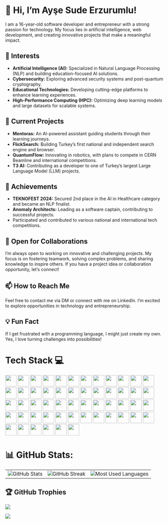# 👋 Hi, I’m Ayşe Sude Erzurumlu!

I am a 16-year-old software developer and entrepreneur with a strong passion for technology. My focus lies in artificial intelligence, web development, and creating innovative projects that make a meaningful impact.

## 👀 Interests
- **Artificial Intelligence (AI):** Specialized in Natural Language Processing (NLP) and building education-focused AI solutions.
- **Cybersecurity:** Exploring advanced security systems and post-quantum cryptography.
- **Educational Technologies:** Developing cutting-edge platforms to enhance learning experiences.
- **High-Performance Computing (HPC):** Optimizing deep learning models and large datasets for scalable systems.

## 🌱 Current Projects
- **Mentoras:** An AI-powered assistant guiding students through their learning journeys.
- **FlickSearch:** Building Turkey’s first national and independent search engine and browser.
- **QuantumFlow:** Innovating in robotics, with plans to compete in CERN Beamline and international competitions.
- **T3 AI:** Contributing as a developer to one of Turkey’s largest Large Language Model (LLM) projects.

## 🚀 Achievements
- **TEKNOFEST 2024:** Secured 2nd place in the AI in Healthcare category and became an NLP finalist.
- **Anomaly Architects:** Leading as a software captain, contributing to successful projects.
- Participated and contributed to various national and international tech competitions.

## 🌟 Open for Collaborations
I’m always open to working on innovative and challenging projects. My focus is on fostering teamwork, solving complex problems, and sharing knowledge to inspire others. If you have a project idea or collaboration opportunity, let’s connect!

## 📫 How to Reach Me
Feel free to contact me via DM or connect with me on LinkedIn. I’m excited to explore opportunities in technology and entrepreneurship.

## 💡 Fun Fact
If I get frustrated with a programming language, I might just create my own. Yes, I love turning challenges into possibilities!

# Tech Stack 💻 
<p>
  <img src="https://img.shields.io/badge/-C-A8B9CC?style=flat&logo=c&logoColor=white" height="36">
  <img src="https://img.shields.io/badge/-C++-00599C?style=flat&logo=c%2B%2B&logoColor=white" height="36">
  <img src="https://img.shields.io/badge/-Python-3776AB?style=flat&logo=python&logoColor=white" height="36">
  <img src="https://img.shields.io/badge/-Go-00ADD8?style=flat&logo=go&logoColor=white" height="36">
  <img src="https://img.shields.io/badge/-Dart-0175C2?style=flat&logo=dart&logoColor=white" height="36">
  <img src="https://img.shields.io/badge/-R-276DC3?style=flat&logo=r&logoColor=white" height="36">
  <img src="https://img.shields.io/badge/-Julia-9558B2?style=flat&logo=julia&logoColor=white" height="36">
  <img src="https://img.shields.io/badge/-Java-007396?style=flat&logo=java&logoColor=white" height="36">
  <img src="https://img.shields.io/badge/-Lua-2C2D72?style=flat&logo=lua&logoColor=white" height="36">
  <img src="https://img.shields.io/badge/-Solidity-363636?style=flat&logo=solidity&logoColor=white" height="36">
  <img src="https://img.shields.io/badge/-HTML5-E34F26?style=flat&logo=html5&logoColor=white" height="36">
  <img src="https://img.shields.io/badge/-CSS3-1572B6?style=flat&logo=css3&logoColor=white" height="36">
  <img src="https://img.shields.io/badge/-JavaScript-F7DF1E?style=flat&logo=javascript&logoColor=black" height="36">
  <img src="https://img.shields.io/badge/-React-61DAFB?style=flat&logo=react&logoColor=black" height="36">
  <img src="https://img.shields.io/badge/-Node.js-339933?style=flat&logo=node.js&logoColor=white" height="36">
  <img src="https://img.shields.io/badge/-Ruby-CC342D?style=flat&logo=ruby&logoColor=white" height="36">
  <img src="https://img.shields.io/badge/-Flutter-02569B?style=flat&logo=flutter&logoColor=white" height="36">
  <img src="https://img.shields.io/badge/-Firebase-FFCA28?style=flat&logo=firebase&logoColor=white" height="36">
  <img src="https://img.shields.io/badge/-Bootstrap-563D7C?style=flat&logo=bootstrap&logoColor=white" height="36">
  <img src="https://img.shields.io/badge/-Fusion-2D9CDB?style=flat&logo=fusion&logoColor=white" height="36">
  <img src="https://img.shields.io/badge/-Canva-00C4CC?style=flat&logo=canva&logoColor=white" height="36">
  <img src="https://img.shields.io/badge/-Figma-F24E1E?style=flat&logo=figma&logoColor=white" height="36">
  <img src="https://img.shields.io/badge/-Linux-FCC624?style=flat&logo=linux&logoColor=black" height="36">
  <img src="https://img.shields.io/badge/-TensorFlow-FF6F00?style=flat&logo=tensorflow&logoColor=white" height="36">
  <img src="https://img.shields.io/badge/-PyTorch-EE4C2C?style=flat&logo=pytorch&logoColor=white" height="36">
  <img src="https://img.shields.io/badge/-scikit--learn-F7931E?style=flat&logo=scikit-learn&logoColor=white" height="36">
  <img src="https://img.shields.io/badge/-Pandas-150458?style=flat&logo=pandas&logoColor=white" height="36">
  <img src="https://img.shields.io/badge/-NumPy-013243?style=flat&logo=numpy&logoColor=white" height="36">
  <img src="https://img.shields.io/badge/-Matplotlib-2C5BB4?style=flat&logo=matplotlib&logoColor=white" height="36">
  <img src="https://img.shields.io/badge/-Jupyter-F37626?style=flat&logo=jupyter&logoColor=white" height="36">
  <img src="https://img.shields.io/badge/-Keras-D00000?style=flat&logo=keras&logoColor=white" height="36">
  <img src="https://img.shields.io/badge/-Apache%20Spark-E25A1C?style=flat&logo=apache-spark&logoColor=white" height="36">
  <img src="https://img.shields.io/badge/-Hadoop-66CCFF?style=flat&logo=apache-hadoop&logoColor=white" height="36">
  <img src="https://img.shields.io/badge/-MongoDB-47A248?style=flat&logo=mongodb&logoColor=white" height="36">
  <img src="https://img.shields.io/badge/-Docker-2496ED?style=flat&logo=docker&logoColor=white" height="36">
  <img src="https://img.shields.io/badge/-Kubernetes-326CE5?style=flat&logo=kubernetes&logoColor=white" height="36">
  <img src="https://img.shields.io/badge/-Redis-DC382D?style=flat&logo=redis&logoColor=white" height="36">
  <img src="https://img.shields.io/badge/-AWS-FF9900?style=flat&logo=amazon-aws&logoColor=white" height="36">
  <img src="https://img.shields.io/badge/-Azure-0078D4?style=flat&logo=microsoft-azure&logoColor=white" height="36">
  <img src="https://img.shields.io/badge/-OpenCV-5C3EE8?style=flat&logo=opencv&logoColor=white" height="36">
  <img src="https://img.shields.io/badge/-Blender-F5792A?style=flat&logo=blender&logoColor=white" height="36">
  <img src="https://img.shields.io/badge/-Unity-000000?style=flat&logo=unity&logoColor=white" height="36">
  <img src="https://img.shields.io/badge/-Rust-000000?style=flat&logo=rust&logoColor=white" height="36">
  <img src="https://img.shields.io/badge/-Scala-DC322F?style=flat&logo=scala&logoColor=white" height="36">
  <img src="https://img.shields.io/badge/-C%23-239120?style=flat&logo=c-sharp&logoColor=white" height="36">
  <img src="https://img.shields.io/badge/-Perl-39457E?style=flat&logo=perl&logoColor=white" height="36">
  <img src="https://img.shields.io/badge/-Kotlin-0095D5?style=flat&logo=kotlin&logoColor=white" height="36">
  <img src="https://img.shields.io/badge/-Haskell-5D4F85?style=flat&logo=haskell&logoColor=white" height="36">
  <img src="https://img.shields.io/badge/-Vue.js-4FC08D?style=flat&logo=vue.js&logoColor=white" height="36">
  <img src="https://img.shields.io/badge/-TypeScript-007ACC?style=flat&logo=typescript&logoColor=white" height="36">
  <img src="https://img.shields.io/badge/-SASS-CC6699?style=flat&logo=sass&logoColor=white" height="36">
  <img src="https://img.shields.io/badge/-Elixir-4B275F?style=flat&logo=elixir&logoColor=white" height="36">
  <img src="https://img.shields.io/badge/-Neo4j-008CC1?style=flat&logo=neo4j&logoColor=white" height="36">
  <img src="https://img.shields.io/badge/-Firebase-FFCA28?style=flat&logo=firebase&logoColor=white" height="36">
</p>


# 📊 GitHub Stats:
<table>
  <tr>
    <td>
      <img src="https://github-readme-stats.vercel.app/api?username=sudeerzurumlu&theme=dark&hide_border=false&include_all_commits=true&count_private=true" alt="GitHub Stats">
    </td>
    <td>
      <img src="https://github-readme-streak-stats.herokuapp.com/?user=sudeerzurumlu&theme=dark&hide_border=false" alt="GitHub Streak">
    </td>
    <td>
      <img src="https://github-readme-stats.vercel.app/api/top-langs/?username=sudeerzurumlu&theme=dark&hide_border=false&layout=compact" alt="Most Used Languages">
    </td>
  </tr>
</table>



## 🏆 GitHub Trophies
![](https://github-profile-trophy.vercel.app/?username=sudeerzurumlu&theme=radical&no-frame=false&no-bg=true&margin-w=10&combine_all_yearly_contributions=true&column=9)

<!---
## ✍️ Random Dev Quote
<img src="https://quotes-github-readme.vercel.app/api?type=horizontal&theme=dark"> --->

[![](https://visitcount.itsvg.in/api?id=sudeerzurumlu&icon=2&color=0)](https://visitcount.itsvg.in)
<!--![](https://github-readme-stats.vercel.app/api/top-langs/?username=sudeerzurumlu&theme=dark&hide_border=false&include_all_commits=true&count_private=true&layout=compact)-->

